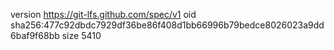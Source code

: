 version https://git-lfs.github.com/spec/v1
oid sha256:477c92dbdc7929df36be86f408d1bb66996b79bedce8026023a9dd6baf9f68bb
size 5410
